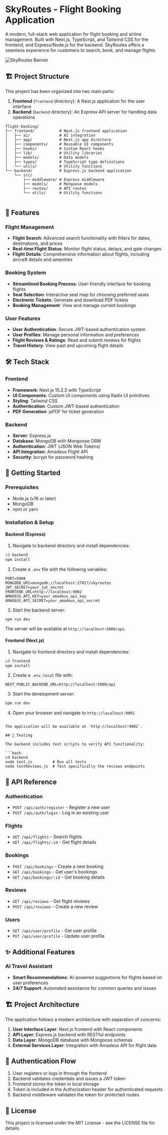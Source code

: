 # SkyRoutes - Flight Booking Application

A modern, full-stack web application for flight booking and airline management. Built with Next.js, TypeScript, and Tailwind CSS for the frontend, and Express/Node.js for the backend. SkyRoutes offers a seamless experience for customers to search, book, and manage flights.

![SkyRoutes Banner](https://i.imgur.com/placeholder.png)

## 🏗️ Project Structure

This project has been organized into two main parts:

1. **Frontend** (`frontend` directory): A Next.js application for the user interface
2. **Backend** (`backend` directory): An Express API server for handling data operations

```
flight-booking/
├── frontend/           # Next.js frontend application
│   ├── ai/             # AI integration
│   ├── app/            # Next.js app directory
│   ├── components/     # Reusable UI components
│   ├── hooks/          # Custom React hooks
│   ├── lib/            # Utility libraries
│   ├── models/         # Data models
│   ├── types/          # TypeScript type definitions
│   └── utils/          # Utility functions
└── backend/            # Express.js backend application
    └── src/
        ├── middleware/ # Express middleware
        ├── models/     # Mongoose models
        ├── routes/     # API routes
        └── utils/      # Utility functions
           
```

## 🚀 Features

### Flight Management
- **Flight Search**: Advanced search functionality with filters for dates, destinations, and prices
- **Real-time Flight Status**: Monitor flight status, delays, and gate changes
- **Flight Details**: Comprehensive information about flights, including aircraft details and amenities

### Booking System
- **Streamlined Booking Process**: User-friendly interface for booking flights
- **Seat Selection**: Interactive seat map for choosing preferred seats
- **Electronic Tickets**: Generate and download PDF tickets
- **Booking Management**: View and manage current bookings

### User Features
- **User Authentication**: Secure JWT-based authentication system
- **User Profiles**: Manage personal information and preferences
- **Flight Reviews & Ratings**: Read and submit reviews for flights
- **Travel History**: View past and upcoming flight details

## 🛠️ Tech Stack

### Frontend
- **Framework**: Next.js 15.2.3 with TypeScript
- **UI Components**: Custom UI components using Radix UI primitives
- **Styling**: Tailwind CSS
- **Authentication**: Custom JWT-based authentication
- **PDF Generation**: jsPDF for ticket generation

### Backend
- **Server**: Express.js
- **Database**: MongoDB with Mongoose ORM
- **Authentication**: JWT (JSON Web Tokens)
- **API Integration**: Amadeus Flight API
- **Security**: bcrypt for password hashing

## 🚀 Getting Started

### Prerequisites

- Node.js (v16 or later)
- MongoDB
- npm or yarn

### Installation & Setup

#### Backend (Express)

1. Navigate to backend directory and install dependencies:
```bash
cd backend
npm install
```

2. Create a `.env` file with the following variables:
```
PORT=5000
MONGODB_URI=mongodb://localhost:27017/skyroutes
JWT_SECRET=your_jwt_secret
FRONTEND_URL=http://localhost:9002
AMADEUS_API_KEY=your_amadeus_api_key
AMADEUS_API_SECRET=your_amadeus_api_secret
```

3. Start the backend server:
```bash
npm run dev
```

The server will be available at `http://localhost:5000/api`.

#### Frontend (Next.js)

1. Navigate to frontend directory and install dependencies:
```bash
cd frontend
npm install
```

2. Create a `.env.local` file with:
```
NEXT_PUBLIC_BACKEND_URL=http://localhost:5000/api
```

3. Start the development server:
```bash
npm run dev
```

4. Open your browser and navigate to `http://localhost:9002`
```

The application will be available at `http://localhost:9002`.

## 🧪 Testing

The backend includes test scripts to verify API functionality:

```bash
cd backend
node test.js         # Run all tests
node testReviews.js  # Test specifically the reviews endpoints
```

## 🔄 API Reference

### Authentication
- `POST /api/auth/register` - Register a new user
- `POST /api/auth/login` - Log in an existing user

### Flights
- `GET /api/flights` - Search flights
- `GET /api/flights/:id` - Get flight details

### Bookings
- `POST /api/bookings` - Create a new booking
- `GET /api/bookings` - Get user's bookings
- `GET /api/bookings/:id` - Get booking details

### Reviews
- `GET /api/reviews` - Get flight reviews
- `POST /api/reviews` - Create a new review

### Users
- `GET /api/user/profile` - Get user profile
- `PUT /api/user/profile` - Update user profile

## ✨ Additional Features

### AI Travel Assistant
- **Smart Recommendations**: AI-powered suggestions for flights based on user preferences
- **24/7 Support**: Automated assistance for common queries and issues

## 🏗️ Project Architecture

The application follows a modern architecture with separation of concerns:

1. **User Interface Layer**: Next.js frontend with React components
2. **API Layer**: Express.js backend with RESTful endpoints
3. **Data Layer**: MongoDB database with Mongoose schemas
4. **External Services Layer**: Integration with Amadeus API for flight data

## 🔐 Authentication Flow

1. User registers or logs in through the frontend
2. Backend validates credentials and issues a JWT token
3. Frontend stores the token in local storage
4. Token is included in the Authorization header for authenticated requests
5. Backend middleware validates the token for protected routes

## 📝 License

This project is licensed under the MIT License - see the LICENSE file for details.
